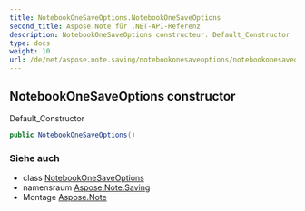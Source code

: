 ```yaml
---
title: NotebookOneSaveOptions.NotebookOneSaveOptions
second_title: Aspose.Note für .NET-API-Referenz
description: NotebookOneSaveOptions constructeur. Default_Constructor
type: docs
weight: 10
url: /de/net/aspose.note.saving/notebookonesaveoptions/notebookonesaveoptions/
---
```

## NotebookOneSaveOptions constructor

Default_Constructor

```csharp
public NotebookOneSaveOptions()
```

### Siehe auch

* class [NotebookOneSaveOptions](../)
* namensraum [Aspose.Note.Saving](../../notebookonesaveoptions/)
* Montage [Aspose.Note](../../../)


